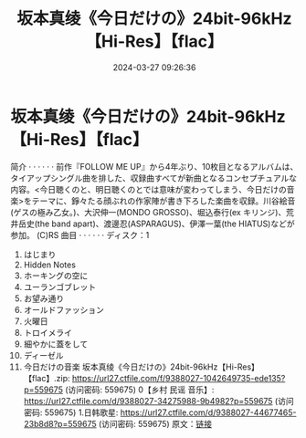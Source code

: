 ﻿---
title: 坂本真绫《今日だけの》24bit-96kHz【Hi-Res】【flac】
date: 2024-03-27 09:26:36
categories: 外语音乐
tags: 外语音乐
---
# 坂本真绫《今日だけの》24bit-96kHz【Hi-Res】【flac】

简介
· · · · · ·
前作『FOLLOW ME
UP』から4年ぶり、10枚目となるアルバムは、タイアップシングル曲を排した、収録曲すべてが新曲となるコンセプチュアルな内容。<今日聴くのと、明日聴くのとでは意味が変わってしまう、今日だけの音楽>をテーマに、錚々たる顔ぶれの作家陣が書き下ろした楽曲を収録。川谷絵音(ゲスの極み乙女。)、大沢伸一(MONDO
GROSSO)、堀込泰行(ex キリンジ)、荒井岳史(the band apart)、渡邊忍(ASPARAGUS)、伊澤一葉(the
HIATUS)などが参加。 (C)RS
曲目
· · · · · ·
ディスク：1
1. はじまり
2. Hidden Notes
3. ホーキングの空に
4. ユーランゴブレット
5. お望み通り
6. オールドファッション
7. 火曜日
8. トロイメライ
9. 細やかに蓋をして
10. ディーゼル
11. 今日だけの音楽
坂本真绫《今日だけの》24bit-96kHz【Hi-Res】【flac】.zip: https://url27.ctfile.com/f/9388027-1042649735-ede135?p=559675
(访问密码: 559675)
0【乡村 民谣 音乐】: https://url27.ctfile.com/d/9388027-34275988-9b4982?p=559675
(访问密码: 559675)
1.日韩歌星: https://url27.ctfile.com/d/9388027-44677465-23b8d8?p=559675
(访问密码: 559675)
原文：[链接](https://blog.sina.com.cn/s/blog_1647c7e76010314us.html)